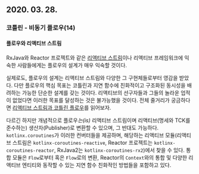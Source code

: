 ## 2020. 03. 28.

### 코틀린 - 비동기 플로우(14)

#### 플로우와 리액티브 스트림

RxJava와 Reactor 프로젝트와 같은 [리액티브 스트림][reactive-streams]이나 리액티브 프레임워크에 익숙한 사람들에게는 플로우의 설계가 매우 익숙할 것이다.

실제로도, 플로우의 설계는 리액티브 스트림와 다양한 그 구현체들로부터 영감을 받았다. 다만 플로우의 핵심 목표는 코틀린과 지연 함수에 친화적이고 구조화된 동시성을 배려하는 가능한 단순한 설계를 갖는 것이다. 리액티브의 선구자들과 그들의 놀라운 업적이 없었다면 이러한 목표를 달성하는 것은 불가능했을 것이다. 전체 줄거리가 궁금하다면 [리액티브 스트림과 코틀린 플로우][reactive-streams-and-kotlin-flows]를 읽어보자.

다르긴 하지만 개념적으로 플로우*는(is)* 리액티브 스트림이며 리액티브(명세와 TCK를 준수하는) 생산자(Publisher)로 변환할 수 있으며, 그 반대도 가능하다. `kotlinx.coroutines`가 이러한 컨버터들을 제공하며, 해당하는 리액티브 모듈(리액티브 스트림은 `kotlinx-coroutines-reactive`, Reactor 프로젝트는 `kotlinx-coroutines-reactor`, RxJava2는 `kotlinx-coroutines-rx2`)에서 찾을 수 있다. 통합 모듈은 `Flow`로부터 혹은 `Flow`로의 변환, Reactor의 `Context`와의 통합 및 다양한 리액티브 엔티티와 동작할 수 있는 지연 함수 친화적인 방법들을 포함하고 있다.



[reactive-streams-and-kotlin-flows]: https://medium.com/@elizarov/reactive-streams-and-kotlin-flows-bfd12772cda4
[reactive-streams]: https://www.reactive-streams.org/